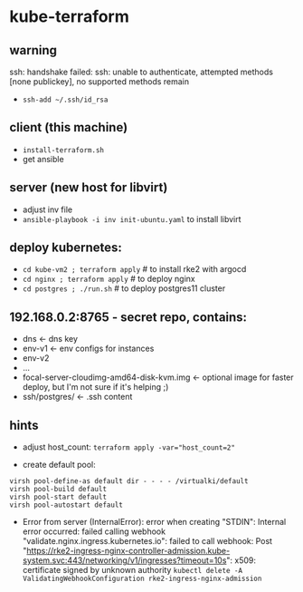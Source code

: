 # kube-terraform

## warning
ssh: handshake failed: ssh: unable to authenticate, attempted methods [none publickey], no supported methods remain
* ```ssh-add ~/.ssh/id_rsa```

## client (this machine)
* ```install-terraform.sh```
* get ansible

## server (new host for libvirt)
* adjust inv file
* ```ansible-playbook -i inv init-ubuntu.yaml``` to install libvirt

## deploy kubernetes:
* ```cd kube-vm2 ; terraform apply``` # to install rke2 with argocd
* ```cd nginx ; terraform apply``` # to deploy nginx
* ```cd postgres ; ./run.sh``` # to deploy postgres11 cluster

## 192.168.0.2:8765 - secret repo, contains:
- dns <- dns key
- env-v1 <- env configs for instances
- env-v2
- ...
- focal-server-cloudimg-amd64-disk-kvm.img <- optional image for faster deploy, but I'm not sure if it's helping ;)
- ssh/postgres/ <- .ssh content

## hints
- adjust host_count: ```terraform apply -var="host_count=2"```

- create default pool:
```
virsh pool-define-as default dir - - - - /virtualki/default
virsh pool-build default
virsh pool-start default
virsh pool-autostart default
```

- Error from server (InternalError): error when creating "STDIN": Internal error occurred: failed calling webhook "validate.nginx.ingress.kubernetes.io": failed to call webhook: Post "https://rke2-ingress-nginx-controller-admission.kube-system.svc:443/networking/v1/ingresses?timeout=10s": x509: certificate signed by unknown authority
```kubectl delete -A ValidatingWebhookConfiguration rke2-ingress-nginx-admission```

